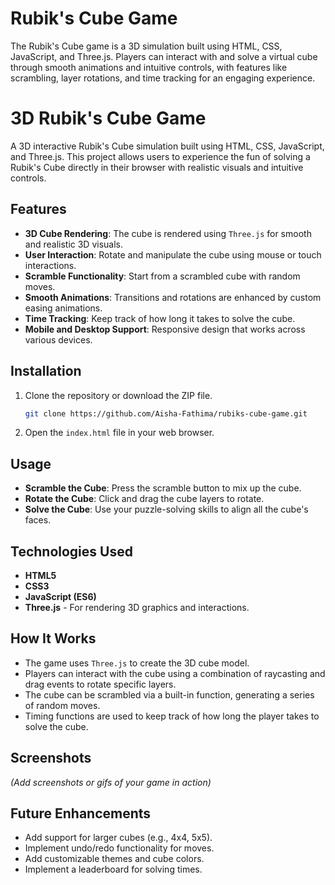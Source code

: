 # Rubik's Cube Game
The Rubik's Cube game is a 3D simulation built using HTML, CSS, JavaScript, and Three.js. Players can interact with and solve a virtual cube through smooth animations and intuitive controls, with features like scrambling, layer rotations, and time tracking for an engaging experience.

# 3D Rubik's Cube Game

A 3D interactive Rubik's Cube simulation built using HTML, CSS, JavaScript, and Three.js. This project allows users to experience the fun of solving a Rubik's Cube directly in their browser with realistic visuals and intuitive controls.

## Features
- **3D Cube Rendering**: The cube is rendered using `Three.js` for smooth and realistic 3D visuals.
- **User Interaction**: Rotate and manipulate the cube using mouse or touch interactions.
- **Scramble Functionality**: Start from a scrambled cube with random moves.
- **Smooth Animations**: Transitions and rotations are enhanced by custom easing animations.
- **Time Tracking**: Keep track of how long it takes to solve the cube.
- **Mobile and Desktop Support**: Responsive design that works across various devices.

## Installation
1. Clone the repository or download the ZIP file.
    ```bash
    git clone https://github.com/Aisha-Fathima/rubiks-cube-game.git
    ```
2. Open the `index.html` file in your web browser.

## Usage
- **Scramble the Cube**: Press the scramble button to mix up the cube.
- **Rotate the Cube**: Click and drag the cube layers to rotate.
- **Solve the Cube**: Use your puzzle-solving skills to align all the cube's faces.

## Technologies Used
- **HTML5**
- **CSS3**
- **JavaScript (ES6)**
- **Three.js** - For rendering 3D graphics and interactions.

## How It Works
- The game uses `Three.js` to create the 3D cube model.
- Players can interact with the cube using a combination of raycasting and drag events to rotate specific layers.
- The cube can be scrambled via a built-in function, generating a series of random moves.
- Timing functions are used to keep track of how long the player takes to solve the cube.

## Screenshots
*(Add screenshots or gifs of your game in action)*

## Future Enhancements
- Add support for larger cubes (e.g., 4x4, 5x5).
- Implement undo/redo functionality for moves.
- Add customizable themes and cube colors.
- Implement a leaderboard for solving times.


